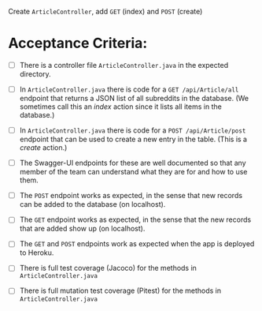 Create `ArticleController`, add `GET` (index) and `POST` (create)

# Acceptance Criteria:

- [ ] There is a controller file `ArticleController.java`
      in the expected directory.
- [ ] In `ArticleController.java` there is 
      code for a `GET /api/Article/all` endpoint 
      that returns a JSON list of all subreddits in the database.
      (We sometimes call this an *index* action since it lists all
      items in the database.)
- [ ] In `ArticleController.java` there is 
      code for a `POST /api/Article/post` endpoint
      that can be used to create a new entry in the table. (This
      is a *create* action.)
- [ ] The Swagger-UI endpoints for these are well documented so that
      any member of the team can understand what they are for and
      how to use them.
- [ ] The `POST` endpoint works as expected, in the sense that new
      records can be added to the database (on localhost).
- [ ] The `GET` endpoint works as expected, in the sense that the new
      records that are added show up (on localhost).
- [ ] The `GET` and `POST` endpoints work as expected when the 
      app is deployed to Heroku.
- [ ] There is full test coverage (Jacoco) for the methods in 
      `ArticleController.java`
- [ ] There is full mutation test coverage (Pitest) for the methods in
      `ArticleController.java`



